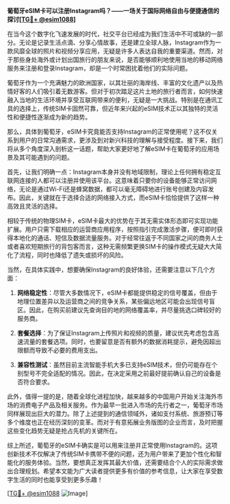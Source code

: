 **葡萄牙eSIM卡可以注册Instagram吗？——一场关于国际网络自由与便捷通信的探讨[[TG💪+ @esim1088](https://t.me/s/esim1088)]**

在当今这个数字化飞速发展的时代，社交平台已经成为我们生活中不可或缺的一部分。无论是记录生活点滴、分享心情故事，还是建立全球人脉，Instagram作为一款风靡全球的照片和视频分享应用，无疑是许多人表达自我的重要渠道。然而，对于那些身处海外或计划出国旅行的朋友来说，是否能够顺利地使用当地的移动网络服务来注册和登录Instagram，却是一个时常困扰着他们的实际问题。

葡萄牙作为一个充满魅力的欧洲国家，以其壮丽的海岸线、丰富的文化遗产以及热情好客的人们吸引着无数游客。但对于初次踏足这片土地的旅行者而言，如何快速融入当地的生活环境并享受互联网带来的便利，无疑是一大挑战。特别是在通讯工具的选择上，传统SIM卡固然可靠，但近年来兴起的eSIM技术正以其独特的灵活性和便捷性逐渐成为新的趋势。

那么，具体到葡萄牙，eSIM卡究竟能否支持Instagram的正常使用呢？这不仅关系到用户的日常沟通需求，更涉及到对新兴科技的理解与接受程度。接下来，我们将从多个角度深入剖析这一话题，帮助大家更好地了解eSIM卡在葡萄牙的应用场景及其可能遇到的问题。

首先，让我们明确一点：Instagram本身并没有地域限制，理论上任何拥有稳定互联网连接的人都可以注册并使用该平台。这意味着只要你的设备能够正常访问网络，无论是通过Wi-Fi还是蜂窝数据，都可以毫无障碍地进行账号创建及内容发布。因此，关键就在于选择合适的网络接入方式，而eSIM卡恰恰提供了这样一种高效且灵活的选择。

相较于传统的物理SIM卡，eSIM卡最大的优势在于其无需实体形态即可实现功能扩展。用户只需下载相应的运营商应用程序，按照指引完成激活步骤，便可即时获得本地化的通话、短信及数据流量服务。对于经常往返于不同国家之间的商务人士或者喜欢短期旅行的背包客而言，这种无需频繁更换SIM卡的操作模式无疑大大简化了流程，同时也降低了遗失或损坏的风险。

当然，在具体实践中，想要确保Instagram的良好体验，还需要注意以下几个方面：

1. **网络稳定性**：尽管大多数情况下，eSIM卡都能提供稳定的信号覆盖，但由于地理位置差异以及运营商之间的竞争关系，某些偏远地区可能会出现信号盲区。因此，在购买前建议先查询目的地的网络覆盖率，并尽量挑选口碑较好的服务商。
   
2. **套餐选择**：为了保证Instagram上传照片和视频的质量，建议优先考虑包含高速流量的套餐选项。同时，也要留意是否有额外的数据消耗提示，避免因超出限额而导致不必要的费用支出。
   
3. **兼容性测试**：虽然目前主流智能手机大多已支持eSIM技术，但仍可能存在个别型号不完全适配的情况。因此，在决定采用之前最好提前确认自己的设备是否符合要求。

此外，值得一提的是，随着全球化进程加快，越来越多的中国用户开始关注海外市场的消费电子产品及相关服务。作为最早一批进入市场的先行者之一，葡萄牙市场同样展现出巨大的潜力。除了上述提到的通信领域外，诸如支付系统、旅游预订等多个维度也正在经历深刻的变革。而对于有意拓展业务版图的企业而言，及时把握这些变化趋势无疑是抢占先机的关键所在。

综上所述，葡萄牙的eSIM卡确实是可以用来注册并正常使用Instagram的。这项创新技术不仅解决了传统SIM卡携带不便的问题，还为用户带来了更加个性化和智能化的服务体验。当然，要想真正发挥其最大价值，还需要结合个人的实际需求做出合理规划。希望本文能为广大读者提供更多有价值的参考信息，让大家在享受数字生活的同时也能享受到更多乐趣！

[[TG💪+ @esim1088](https://t.me/s/esim1088) ![Image](https://i.postimg.cc/4NQfJmqS/Snipaste-2025-05-13-00-14-12.png)]